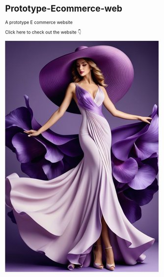 # Prototype-Ecommerce-web
A prototype E commerce website

Click here to check out the website 👇






<a href="https://joshuawx.github.io/prototype-ecommerce-web/"> <img alt="Ecommerce website" src="https://github.com/JoshuaWX/prototype-ecommerce-web/blob/main/thumbnail.jpg" width="500" /> </a>
